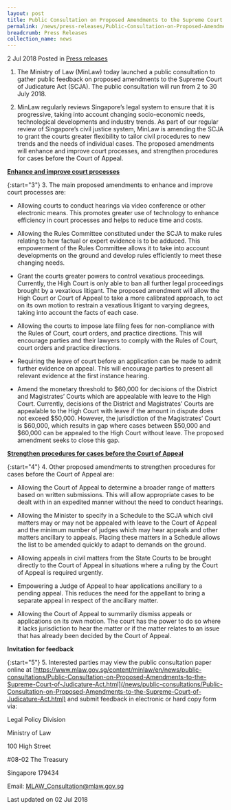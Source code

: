 ```yaml
---
layout: post
title: Public Consultation on Proposed Amendments to the Supreme Court of Judicature Act
permalink: /news/press-releases/Public-Consultation-on-Proposed-Amendments-to-the-Supreme-Court-of-Judicature-Act
breadcrumb: Press Releases
collection_name: news
---
```

2 Jul 2018 Posted in [Press releases](/news/press-releases)

1. The Ministry of Law (MinLaw) today launched a public consultation to gather public feedback on proposed amendments to the Supreme Court of Judicature Act (SCJA). The public consultation will run from 2 to 30 July 2018.

2. MinLaw regularly reviews Singapore’s legal system to ensure that it is progressive, taking into account changing socio-economic needs, technological developments and industry trends. As part of our regular review of Singapore’s civil justice system, MinLaw is amending the SCJA to grant the courts greater flexibility to tailor civil procedures to new trends and the needs of individual cases. The proposed amendments will enhance and improve court processes, and strengthen procedures for cases before the Court of Appeal.

**<u>Enhance and improve court processes</u>**


{:start="3"}
3. The main proposed amendments to enhance and improve court processes are: 

* Allowing courts to conduct hearings via video conference or other electronic means. This promotes greater use of technology to enhance efficiency in court processes and helps to reduce time and costs.

* Allowing the Rules Committee constituted under the SCJA to make rules relating to how factual or expert evidence is to be adduced. This empowerment of the Rules Committee allows it to take into account developments on the ground and develop rules efficiently to meet these changing needs.

* Grant the courts greater powers to control vexatious proceedings. Currently, the High Court is only able to ban all further legal proceedings brought by a vexatious litigant. The proposed amendment will allow the High Court or Court of Appeal to take a more calibrated approach, to act on its own motion to restrain a vexatious litigant to varying degrees, taking into account the facts of each case.

* Allowing the courts to impose late filing fees for non-compliance with the Rules of Court, court orders, and practice directions. This will encourage parties and their lawyers to comply with the Rules of Court, court orders and practice directions.

* Requiring the leave of court before an application can be made to admit further evidence on appeal. This will encourage parties to present all relevant evidence at the first instance hearing.

* Amend the monetary threshold to $60,000 for decisions of the District and Magistrates’ Courts which are appealable with leave to the High Court. Currently, decisions of the District and Magistrates’ Courts are appealable to the High Court with leave if the amount in dispute does not exceed $50,000. However, the jurisdiction of the Magistrates’ Court is $60,000, which results in gap where cases between $50,000 and $60,000 can be appealed to the High Court without leave. The proposed amendment seeks to close this gap.


**<u>Strengthen procedures for cases before the Court of Appeal</u>**


{:start="4"}
4. Other proposed amendments to strengthen procedures for cases before the Court of Appeal are:

* Allowing the Court of Appeal to determine a broader range of matters based on written submissions. This will allow appropriate cases to be dealt with in an expedited manner without the need to conduct hearings.

* Allowing the Minister to specify in a Schedule to the SCJA which civil matters may or may not be appealed with leave to the Court of Appeal and the minimum number of judges which may hear appeals and other matters ancillary to appeals. Placing these matters in a Schedule allows the list to be amended quickly to adapt to demands on the ground.

* Allowing appeals in civil matters from the State Courts to be brought directly to the Court of Appeal in situations where a ruling by the Court of Appeal is required urgently.

* Empowering a Judge of Appeal to hear applications ancillary to a pending appeal. This reduces the need for the appellant to bring a separate appeal in respect of the ancillary matter.

* Allowing the Court of Appeal to summarily dismiss appeals or applications on its own motion. The court has the power to do so where it lacks jurisdiction to hear the matter or if the matter relates to an issue that has already been decided by the Court of Appeal.

**Invitation for feedback**


{:start="5"}
5. Interested parties may view the public consultation paper online at [https://www.mlaw.gov.sg/content/minlaw/en/news/public-consultations/Public-Consultation-on-Proposed-Amendments-to-the-Supreme-Court-of-Judicature-Act.html](/news/public-consultations/Public-Consultation-on-Proposed-Amendments-to-the-Supreme-Court-of-Judicature-Act.html) and submit feedback in electronic or hard copy form via:

<p class="address-centered">Legal Policy Division</p>  
<p class="address-centered">Ministry of Law</p>  
<p class="address-centered">100 High Street</p>  
<p class="address-centered">#08-02 The Treasury</p>  
<p class="address-centered">Singapore 179434</p>  
<p class="address-centered">Email: <a href="mailto:MLAW_Consultation@mlaw.gov.sg">MLAW_Consultation@mlaw.gov.sg</a> </p>

<p class="right-side-updated">Last updated on 02 Jul 2018
</p>
